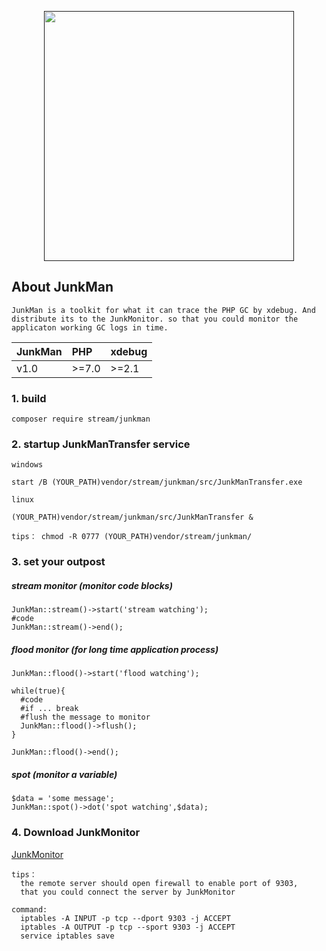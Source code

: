 <p align="center"><a href="" alt="JunkMan"><img src="https://github.com/ydtg1993/JunkMan/blob/master/src/image/iconfinder_Eye.png" width="400px"></a></p>   
  
## About JunkMan

`JunkMan is a toolkit for what it can trace the PHP GC by xdebug. And distribute its to the JunkMonitor.
so that you could monitor the applicaton working GC logs in time.`

<table><thead><tr><th style="text-align:center;">JunkMan</th>
<th style="text-align:left;">PHP</th>
<th style="text-align:left;">xdebug</th>
</tr></thead><tbody><tr><td style="text-align:left;">v1.0</td>
<td style="text-align:left;">&gt;=7.0</td>
<td style="text-align:left;">&gt;=2.1</td>
</tr></tbody></table>


### 1. build

    composer require stream/junkman   

### 2. startup JunkManTransfer service

`windows`    

    start /B (YOUR_PATH)vendor/stream/junkman/src/JunkManTransfer.exe

`linux`    

    (YOUR_PATH)vendor/stream/junkman/src/JunkManTransfer &

    tips： chmod -R 0777 (YOUR_PATH)vendor/stream/junkman/  

### 3. set your outpost

##### stream monitor (monitor code blocks)

    JunkMan::stream()->start('stream watching');
    #code
    JunkMan::stream()->end();
    
    
##### flood monitor (for long time application process)

    JunkMan::flood()->start('flood watching');
    
    while(true){
      #code
      #if ... break
      #flush the message to monitor
      JunkMan::flood()->flush();
    }
    
    JunkMan::flood()->end();   
    
##### spot (monitor a variable)
    $data = 'some message';
    JunkMan::spot()->dot('spot watching',$data); 
    
    
### 4. Download JunkMonitor
[JunkMonitor](https://github.com/ydtg1993/JunkMonitor.git)

    tips： 
      the remote server should open firewall to enable port of 9303, 
      that you could connect the server by JunkMonitor
           
    command:
      iptables -A INPUT -p tcp --dport 9303 -j ACCEPT
      iptables -A OUTPUT -p tcp --sport 9303 -j ACCEPT
      service iptables save
